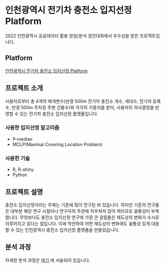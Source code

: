 # 인천광역시 전기차 충전소 입지선정 Platform
 2022 인천광역시 공공데이터 활용 창업/분석 경진대회에서 우수상을 받은 프로젝트입니다. 
 
## Platform 
[인천광역시 전기차 충전소 입지선정 Platform](https://incheon.shinyapps.io/ev_demo/)

## 프로젝트 소개
 사용자로부터 총 4개의 매개변수(반경 500m 전기차 충전소 개수, 세대수, 전기차 등록수, 반경 500m 주차장 주변 건물수)와 각각의 가중치를 받아, 사용자의 의사결정을 반영할 수 있는 전기차 충전소 입지선정 플랫폼입니다.
 
### 사용한 입지선정 알고리즘
* P-median
* MCLP(Maximal Covering Location Problem)

### 사용한 기술
* R, R-shiny 
* Python

## 프로젝트 설명
 충전소 입지선정이라는 주제는 기존에 많이 연구된 바 있습니다. 하지만 기존의 연구들은 대부분 해당 연구 시점이나 연구자의 주관에 치우쳐져 있어 여러모로 융통성이 부족합니다. 무엇보다도 충전소 입지선정 연구에 가장 큰 걸림돌은 제도상의 변화가 수시로 이루어지고 있다는 점입니다. 이에 착안하여 어떤 제도상의 변화에도 융통성 있게 대응할 수 있는 인천광역시 충전소 입지선정 플랫폼을 만들었습니다. 

## 분석 과정

자세한 분석 과정은 [여기](https://github.com/mutedlemon/ICN_data_competition/blob/main/%EC%9D%B8%EC%B2%9C_%EC%A0%84%EA%B8%B0%EC%B0%A8_%EC%9E%85%EC%A7%80%EC%84%A0%EC%A0%95_%ED%94%8C%EB%9E%AB%ED%8F%BC.pdf) 에 서술되어 있습니다. 
